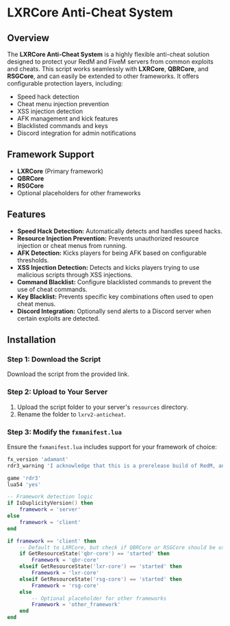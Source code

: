 # LXRCore Anti-Cheat System

## Overview
The **LXRCore Anti-Cheat System** is a highly flexible anti-cheat solution designed to protect your RedM and FiveM servers from common exploits and cheats. This script works seamlessly with **LXRCore**, **QBRCore**, and **RSGCore**, and can easily be extended to other frameworks. It offers configurable protection layers, including:
- Speed hack detection
- Cheat menu injection prevention
- XSS injection detection
- AFK management and kick features
- Blacklisted commands and keys
- Discord integration for admin notifications

## Framework Support
- **LXRCore** (Primary framework)
- **QBRCore**
- **RSGCore**
- Optional placeholders for other frameworks

## Features
- **Speed Hack Detection:** Automatically detects and handles speed hacks.
- **Resource Injection Prevention:** Prevents unauthorized resource injection or cheat menus from running.
- **AFK Detection:** Kicks players for being AFK based on configurable thresholds.
- **XSS Injection Detection:** Detects and kicks players trying to use malicious scripts through XSS injections.
- **Command Blacklist:** Configure blacklisted commands to prevent the use of cheat commands.
- **Key Blacklist:** Prevents specific key combinations often used to open cheat menus.
- **Discord Integration:** Optionally send alerts to a Discord server when certain exploits are detected.

## Installation

### Step 1: Download the Script
Download the script from the provided link.

### Step 2: Upload to Your Server
1. Upload the script folder to your server's `resources` directory.
2. Rename the folder to `lxrv2-anticheat`.

### Step 3: Modify the `fxmanifest.lua`
Ensure the `fxmanifest.lua` includes support for your framework of choice:
```lua
fx_version 'adamant'
rdr3_warning 'I acknowledge that this is a prerelease build of RedM, and I am aware my resources *will* become incompatible once RedM ships.'

game 'rdr3'
lua54 'yes'

-- Framework detection logic
if IsDuplicityVersion() then
    framework = 'server'
else
    framework = 'client'
end

if framework == 'client' then
    -- Default to LXRCore, but check if QBRCore or RSGCore should be used
    if GetResourceState('qbr-core') == 'started' then
        Framework = 'qbr-core'
    elseif GetResourceState('lxr-core') == 'started' then
        Framework = 'lxr-core'
    elseif GetResourceState('rsg-core') == 'started' then
        Framework = 'rsg-core'
    else
        -- Optional placeholder for other frameworks
        Framework = 'other_framework'
    end
end
